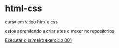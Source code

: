 # html-css
 curso em video html e css

estou aprendendo a criar sites e mexer no repositorios

<a href="https://vitoriafreitasdev.github.io/html-css/exercicios/ex001/">Executar o primeiro exercicio 001</a>